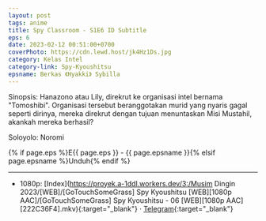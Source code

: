 ```yaml
---
layout: post
tags: anime
title: Spy Classroom - S1E6 ID Subtitle
eps: 6
date: 2023-02-12 00:51:00+0700
coverPhoto: https://cdn.lewd.host/jk4Hz1Ds.jpg
category: Kelas Intel
category-link: Spy-Kyoushitsu
epsname: Berkas 《Hyakki》 Sybilla
---
```


Sinopsis: Hanazono atau Lily, direkrut ke organisasi intel bernama "Tomoshibi". Organisasi tersebut beranggotakan murid yang nyaris gagal seperti dirinya, mereka direkrut dengan tujuan menuntaskan Misi Mustahil, akankah mereka berhasil?

Soloyolo: Noromi

{% if page.eps %}E{{ page.eps }} - {{ page.epsname }}{% elsif page.epsname %}Unduh{% endif %}

---
- 1080p: [Index](https://proyek.a-1ddl.workers.dev/3:/Musim Dingin 2023/[WEB]/[GoTouchSomeGrass] Spy Kyoushitsu [WEB][1080p AAC]/[GoTouchSomeGrass] Spy Kyoushitsu - 06 [WEB][1080p AAC][222C36F4].mkv){:target="_blank"} &middot; [Telegram](https://t.me/a1fansubweeklies/199){:target="_blank"}
